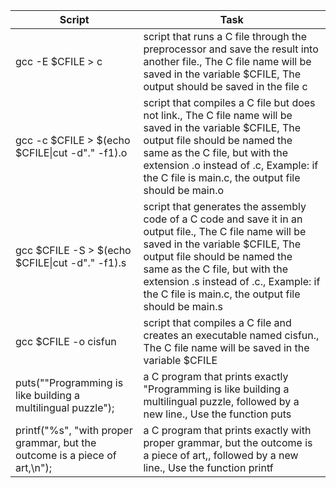 Script|Task|
-------|-----|
gcc -E $CFILE > c|script that runs a C file through the preprocessor and save the result into another file., The C file name will be saved in the variable $CFILE, The output should be saved in the file c|
gcc -c $CFILE > $(echo $CFILE\|cut -d"." -f1).o|script that compiles a C file but does not link., The C file name will be saved in the variable $CFILE, The output file should be named the same as the C file, but with the extension .o instead of .c, Example: if the C file is main.c, the output file should be main.o|
gcc $CFILE -S > $(echo $CFILE\|cut -d"." -f1).s|script that generates the assembly code of a C code and save it in an output file., The C file name will be saved in the variable $CFILE, The output file should be named the same as the C file, but with the extension .s instead of .c., Example: if the C file is main.c, the output file should be main.s|
gcc $CFILE -o cisfun|script that compiles a C file and creates an executable named cisfun., The C file name will be saved in the variable $CFILE|
puts("\"Programming is like building a multilingual puzzle");|a C program that prints exactly "Programming is like building a multilingual puzzle, followed by a new line., Use the function puts|
printf("%s", "with proper grammar, but the outcome is a piece of art,\n");|a C program that prints exactly with proper grammar, but the outcome is a piece of art,, followed by a new line., Use the function printf|













